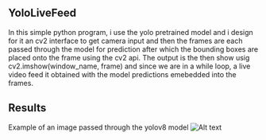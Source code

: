 ## YoloLiveFeed
In this simple python program, i use the yolo pretrained model and i design for it an cv2 interface to get camera input and then the frames are each passed through the model for prediction after which the bounding boxes are placed onto the frame using the cv2 api.
The output is the then show usig cv2.imshow(window_name, frame) and since we are in a while loop, a live video feed it obtained with the model predictions emebedded into the frames.

## Results
Example of an image passed through the yolov8 model
![Alt text](https://github.com/timothy-voiuhy/Yolo-LiveFeed/blob/main/tmppulkcjx0.PNG)